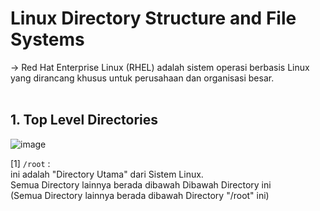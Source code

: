 # Linux Directory Structure and File Systems

-> Red Hat Enterprise Linux (RHEL) adalah sistem operasi berbasis Linux yang dirancang khusus untuk perusahaan dan organisasi besar.
<br/> <br/>

## 1. Top Level Directories

![image](https://github.com/user-attachments/assets/b5324c3e-5cef-4a90-99c7-bc5923a10038)

[1] `/root` :  <br/>
ini adalah "Directory Utama" dari Sistem Linux. <br/>
Semua Directory lainnya berada dibawah Dibawah Directory ini  <br/>
(Semua Directory lainnya berada dibawah Directory "/root" ini)  <br/>
